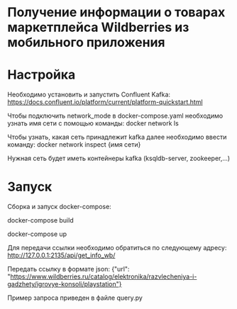 # Получение информации о товарах маркетплейса Wildberries из мобильного приложения

# Настройка

Необходимо установить и запустить Confluent Kafka: 
https://docs.confluent.io/platform/current/platform-quickstart.html

Чтобы подключить network_mode в docker-compose.yaml необходимо узнать имя сети с помощью команды:
docker network ls

Чтобы узнать, какая сеть принадлежит kafka далее необходимо ввести команду:
docker network inspect {имя сети}

Нужная сеть будет иметь контейнеры kafka (ksqldb-server, zookeeper,...)

# Запуск

Сборка и запуск docker-compose:

docker-compose build

docker-compose up

Для передачи ссылки необходимо обратиться по следующему адресу:
http://127.0.0.1:2135/api/get_info_wb/

Передать ссылку в формате json:
{"url": "https://www.wildberries.ru/catalog/elektronika/razvlecheniya-i-gadzhety/igrovye-konsoli/playstation"}

Пример запроса приведен в файле query.py
